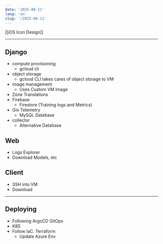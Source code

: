```yaml
---
date: '2025-08-11'
lang: 'en'
slug: '/2025-08-11'
---
```


[[iOS Icon Design]]

---

## Django

- compute provisioning
  - gcloud cli
- object storage
  - gcloud CLI takes cares of object storage to VM
- image management
  - Uses Custom VM Image
- Zone Translations
- Firebase
  - Firestore (Training logs and Metrics)
- Gin Telemetry
  - MySQL Database
- collector
  - Alternative Database

## Web

- Logs Explorer
- Download Models, etc

## Client

- SSH into VM
- Download

---

## Deploying

- Following ArgoCD GitOps
- K8S
- Follow IaC. Terraform
  - Update Azure Env
